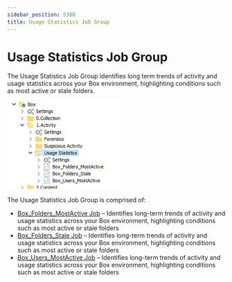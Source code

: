 ```yaml
---
sidebar_position: 5388
title: Usage Statistics Job Group
---
```


# Usage Statistics Job Group

The Usage Statistics Job Group identifies long term trends of activity and usage statistics across your Box environment, highlighting conditions such as most active or stale folders.

![Usage Statistics Job Group in the Jobs Tree](../../../../../../../../static/images/AccessAnalyzer_12.0/Content/Resources/Images/EnterpriseAuditor/Solutions/Box/Activity/UsageStatistics/JobsTree.png "Usage Statistics Job Group in the Jobs Tree")

The Usage Statistics Job Group is comprised of:

* [Box\_Folders\_MostActive Job](Box_Folders_MostActive "Box_Folders_MostActive Job") – Identifies long-term trends of activity and usage statistics across your Box environment, highlighting conditions such as most active or stale folders
* [Box\_Folders\_Stale Job](Box_Folders_Stale "Box_Folders_Stale Job") – Identifies long-term trends of activity and usage statistics across your Box environment, highlighting conditions such as most active or stale folders
* [Box\_Users\_MostActive Job](Box_Users_MostActive "Box_Users_MostActive Job") – Identifies long-term trends of activity and usage statistics across your Box environment, highlighting conditions such as most active or stale folders